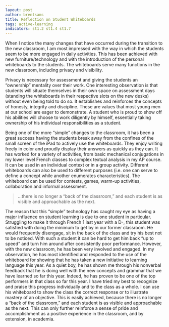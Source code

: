 ```yaml
---
layout: post
author: brentsams
title: Reflection on Student Whiteboards
tags: active-learning
indicators: st1.2 st1.4 st1.7
---
```

When I notice the many changes that have occurred during the transition to the new classroom, I am most impressed with the way in which the students seem to be more engaged in daily activities. This has been achieved with new furniture/technology and with the introduction of the personal whiteboards to the students. The whiteboards serve many functions in the new classroom, including privacy and visibility.

Privacy is necessary for assessment and giving the students an “ownership” mentality over their work. One interesting observation is that students will situate themselves in their own space on assessment days (standing the whiteboards in their respective slots on the new desks) without even being told to do so. It establishes and reinforces the concepts of honesty, integrity and discipline. These are values that most young men at our school are eager to demonstrate. A student who is proud to show off his abilities will choose to work diligently by himself, essentially taking ownership of his individual responsibilities as a student.

Being one of the more “simple” changes to the classroom, it has been a great success having the students break away from the confines of the small screen of the iPad to actively use the whiteboards. They enjoy writing freely in color and proudly display their answers as quickly as they can. It has worked for a variety of activities, from basic mechanical conjugations in my lower level French classes to complex textual analysis in my AP course.  It can be used in an individual context or in a group activity. Different whiteboards can also be used to different purposes (i.e. one can serve to define a concept while another enumerates characteristics). The whiteboard can be used for contests, games, warm-up activities, collaboration and informal assessment.

<blockquote>...there is no longer a “back of the classroom,” and each student is as visible and approachable as the next.</blockquote>

The reason that this “simple” technology has caught my eye as having a major influence on student learning is due to one student in particular. Struggling to make it through French 1 last year with a D-, this student was satisfied with doing the minimum to get by in our former classroom. He would frequently disengage, sit in the back of the class and try his best not to be noticed.  With such a student it can be hard to get him back “up to speed” and turn him around after consistently poor performance. However, with the new classroom, he has been very involved and engaged. In my observation, he has most identified and responded to the use of the whiteboard for showing that he has taken a new initiative to learning language this year. As a quiet boy, he has shown me through his nonverbal feedback that he is doing well with the new concepts and grammar that we have learned so far this year. Indeed, he has proven to be one of the top performers in that class so far this year. I have tried my best to recognize and praise this progress individually and to the class as a whole. I can use his whiteboard to show the class the correct response or to illustrate mastery of an objective. This is easily achieved, because there is no longer a “back of the classroom,” and each student is as visible and approachable as the next. This can only further reinforce a sense of pride and accomplishment as a positive experience in the classroom, and by extension, in academia.
